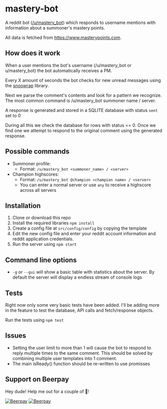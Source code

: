 mastery-bot
===========
A reddit bot ([/u/mastery_bot](https://www.reddit.com/user/mastery_bot/)) which responds to username mentions with information about a summoner's mastery points. 

All data is fetched from https://www.masterypoints.com.

## How does it work
When a user mentions the bot's username (/u/mastery_bot or u/mastery_bot) the bot automatically receives a PM. 

Every X amount of seconds the bot checks for new unread messages using the [snoowrap](https://github.com/not-an-aardvark/snoowrap) library.

Next we parse the comment's contents and look for a pattern we recognize. The most common command is /u/mastery_bot summoner name / server. 

A response is generated and stored in a SQLITE database with status `sent` set to 0

During all this we check the database for rows with status == 0. Once we find one we attempt to respond to the original comment using the generated response.

## Possible commands
- Summoner profile:
  - Format: `/u/mastery_bot <summoner_name> / <server>`
- Champion highscores:
  - Format: `/u/mastery_bot @champion <champion name> / <server>`
  - You can enter a normal server or use `any` to receive a highscore across all servers

## Installation
1. Clone or download this repo
2. Install the required libraries `npm install`
3. Create a config file at `src/config/config` by copying the template
4. Edit the new config file and enter your reddit account information and reddit application credentials.
5. Run the server using `npm start`

## Command line options
- `-g` or `--gui` will show a basic table with statistics about the server. By default the server will display a endless stream of console logs

## Tests
Right now only some very basic tests have been added. I'll be adding more in the feature to test the database, API calls and fetch/response objects.

Run the tests using `npm test`

## Issues
- Setting the user limit to more than 1 will cause the bot to respond to reply multiple times to the same comment. This should be solved by combining multiple user templates into 1 comment.
- The main isReady() function should be re-written to use promisses 

## Support on Beerpay
Hey dude! Help me out for a couple of :beers:!

[![Beerpay](https://beerpay.io/Crecket/mastery-bot/badge.svg?style=beer-square)](https://beerpay.io/Crecket/mastery-bot)  [![Beerpay](https://beerpay.io/Crecket/mastery-bot/make-wish.svg?style=flat-square)](https://beerpay.io/Crecket/mastery-bot?focus=wish)